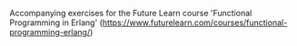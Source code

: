 Accompanying exercises for the Future Learn course 'Functional Programming in Erlang'
(https://www.futurelearn.com/courses/functional-programming-erlang/)

